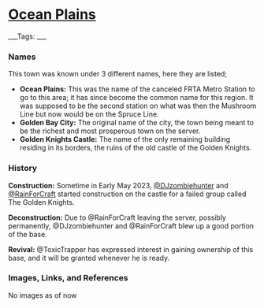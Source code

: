 # [Ocean Plains]()
___Tags: ___

### Names

This town was known under 3 different names, here they are listed;

*   **Ocean Plains:** This was the name of the canceled FRTA Metro Station to go to this area; it has since become the common name for this region. It was supposed to be the second station on what was then the Mushroom Line but now would be on the Spruce Line.
*   **Golden Bay City:** The original name of the city, the town being meant to be the richest and most prosperous town on the server.
*   **Golden Knights Castle:** The name of the only remaining building residing in its borders, the ruins of the old castle of the Golden Knights.

### History

**Construction:** Sometime in Early May 2023, [@DJzombiehunter](#djzombiehunter) and [@RainForCraft](#rainforcraft) started construction on the castle for a failed group called The Golden Knights.

**Deconstruction:** Due to @RainForCraft leaving the server, possibly permanently, @DJzombiehunter and @RainForCraft blew up a good portion of the base.

**Revival:** @ToxicTrapper has expressed interest in gaining ownership of this base, and it will be granted whenever he is ready.

### Images, Links, and References

No images as of now